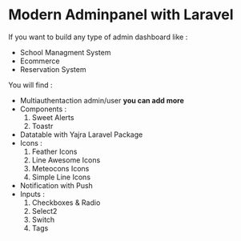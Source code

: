 <h1>Modern Adminpanel with Laravel</h1>


<p>If you want to build any type of admin dashboard like :</p>

<ul>
    <li>School Managment System</li>
    <li>Ecommerce</li>
    <li>Reservation System</li>
</ul>

<p>You will find :</p>

<ul>
    <li>Multiauthentaction admin/user <b>you can add more</b></li>
    <li>
        Components :
        <ol>
            <li>Sweet Alerts</li>
            <li>Toastr</li>
        </ol>
    </li>
    <li>Datatable with Yajra Laravel Package</li>
    <li>
        Icons :
        <ol>
            <li>Feather Icons</li>
            <li>Line Awesome Icons</li>
            <li>Meteocons Icons</li>
            <li>Simple Line Icons</li>
        </ol>
    </li>
    <li>Notification with Push</li>
    <li>
        Inputs :
        <ol>
            <li>Checkboxes & Radio</li>
            <li>Select2</li>
            <li>Switch</li>
            <li>Tags</li>
        </ol>
    </li>
</ul>